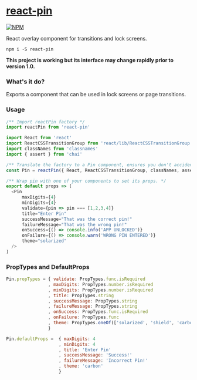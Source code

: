 # [react-pin](https://npmjs.com/packages/react-pin)

[![NPM](https://nodei.co/npm/react-pin.png?stars=true&downloads=true)](https://nodei.co/npm/react-pin/)

React overlay component for transitions and lock screens.

`npm i -S react-pin`


**This project is working but its interface may change rapidly prior to version 1.0.**


### What's it do?

Exports a component that can be used in lock screens or page transitions.


### Usage

```js
/** Import reactPin factory */
import reactPin from 'react-pin'

import React from 'react'
import ReactCSSTransitionGroup from 'react/lib/ReactCSSTransitionGroup'
import classNames from 'classnames'
import { assert } from 'chai'

/** Translate the factory to a Pin component, ensures you don't accidentally bundle two versions of popular libraries. */
const Pin = reactPin({ React, ReactCSSTransitionGroup, classNames, assert })

/** Wrap pin with one of your components to set its props. */
export default props => (
  <Pin
      maxDigits={4}
      minDigits={4}
      validate={pin => pin === [1,2,3,4]}
      title="Enter Pin"
      successMessage="That was the correct pin!"
      failureMessage="That was the wrong pin!"
      onSuccess={() => console.info('APP UNLOCKED')}
      onFailure={() => console.warn('WRONG PIN ENTERED')}
      theme="solarized"
  />
)
```

### PropTypes and DefaultProps


```js
Pin.propTypes = { validate: PropTypes.func.isRequired
                , maxDigits: PropTypes.number.isRequired
                , minDigits: PropTypes.number.isRequired
                , title: PropTypes.string
                , successMessage: PropTypes.string
                , failureMessage: PropTypes.string
                , onSuccess: PropTypes.func.isRequired
                , onFailure: PropTypes.func
                , theme: PropTypes.oneOf(['solarized', 'shield', 'carbon']).isRequired
                }
```

```js
Pin.defaultProps =  { maxDigits: 4
                    , minDigits: 4
                    , title: 'Enter Pin'
                    , successMessage: 'Success!'
                    , failureMessage: 'Incorrect Pin!'
                    , theme: 'carbon'
                    }
```
